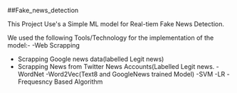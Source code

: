 ##Fake_news_detection

This Project Use's a Simple ML model for Real-tiem Fake News Detection.

We used the following Tools/Technology for the implementation of the model:-
-Web Scrapping
   - Scrapping Google news data(labelled Legit news)
   - Scrapping News from Twitter News Accounts(Labelled Legit news.
-WordNet
-Word2Vec(Text8 and GoogleNews trained Model)
-SVM
-LR
-Frequesncy Based Algorithm
